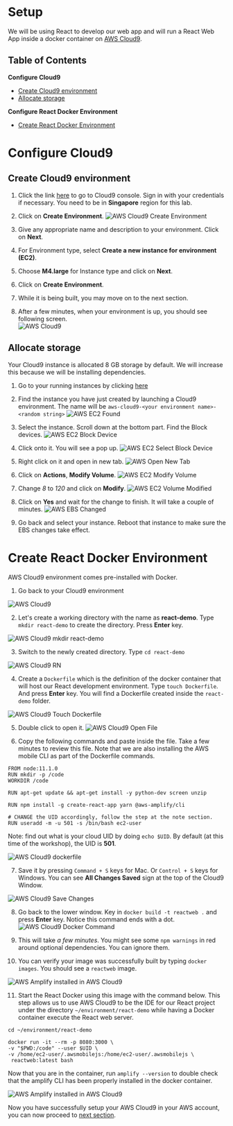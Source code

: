 # Setup
We will be using React to develop our web app and will run a React Web App inside a docker container on [AWS Cloud9](https://aws.amazon.com/cloud9/).

## Table of Contents

**Configure Cloud9**
* [Create Cloud9 environment](#create-cloud9-environment)
* [Allocate storage](#allocate-storage)

**Configure React Docker Environment**
* [Create React Docker Environment](#create-react-docker-environment)

# Configure Cloud9
## Create Cloud9 environment

1. Click the link [here](https://ap-southeast-1.console.aws.amazon.com/cloud9/home/product?region=ap-southeast-1) to go to Cloud9 console. Sign in with your credentials if necessary. You need to be in **Singapore** region for this lab.

2. Click on **Create Environment**.
![AWS Cloud9 Create Environment](images/aws-cloud9-create.png)

3. Give any appropriate name and description to your environment. Click on **Next**.

4. For Environment type, select **Create a new instance for environment (EC2)**.

5. Choose **M4.large** for Instance type and click on **Next**.

6. Click on **Create Environment**.

7. While it is being built, you may move on to the next section.

8. After a few minutes, when your environment is up, you should see following screen.                                      
  ![AWS Cloud9](images/aws-cloud9.png)

## Allocate storage
Your Cloud9 instance is allocated 8 GB storage by default. We will increase this because we will be installing dependencies.

1. Go to your running instances by clicking [here](https://ap-southeast-1.console.aws.amazon.com/ec2/v2/home?region=ap-southeast-1#Instances:sort=desc:launchTime)

2. Find the instance you have just created by launching a Cloud9 environment. The name will be `aws-cloud9-<your environment name>-<random string>`
![AWS EC2 Found](images/aws-ec2-found.jpg)

3. Select the instance. Scroll down at the bottom part. Find the Block devices.
![AWS EC2 Block Device](images/aws-ec2-block-devices.jpg)

4. Click onto it. You will see a pop up.
![AWS EC2 Select Block Device](images/aws-ec2-block-device-popup.jpg)

5. Right click on it and open in new tab.
![AWS Open New Tab](images/aws-open-new-tab.jpg)

6. Click on **Actions**, **Modify Volume**.
![AWS EC2 Modify Volume](images/aws-ec2-modify-volume.jpg)

7. Change *8* to *120* and click on **Modify**.
![AWS EC2 Volume Modified](images/aws-ec2-volume-modified.jpg)

8. Click on **Yes** and wait for the change to finish. It will take a couple of minutes.
![AWS EBS Changed](images/aws-ebs-changed.jpg)

9. Go back and select your instance. Reboot that instance to make sure the EBS changes take effect.

# Create React Docker Environment

AWS Cloud9 environment comes pre-installed with Docker.

1. Go back to your Cloud9 environment

  ![AWS Cloud9](images/aws-cloud9.png)

2. Let's create a working directory with the name as **react-demo**. Type `mkdir react-demo` to create the directory. Press **Enter** key.

  ![AWS Cloud9 mkdir react-demo](images/aws-cloud9-mkdir.png)

3. Switch to the newly created directory. Type `cd react-demo`

  ![AWS Cloud9 RN](images/aws-cloud9-react-demo.png)

4. Create a `Dockerfile` which is the definition of the docker container that will host our React development environment. Type `touch Dockerfile`. And press **Enter** key. You will find a Dockerfile created inside the `react-demo` folder.

  ![AWS Cloud9 Touch Dockerfile](images/aws-cloud9-touch-dockerfile.png)

5. Double click to open it.
![AWS Cloud9 Open File](images/aws-cloud9-open-file.png)

6. Copy the following commands and paste inside the file. Take a few minutes to review this file. Note that we are also installing the AWS mobile CLI as part of the Dockerfile commands.

  ```
  FROM node:11.1.0
  RUN mkdir -p /code
  WORKDIR /code

  RUN apt-get update && apt-get install -y python-dev screen unzip

  RUN npm install -g create-react-app yarn @aws-amplify/cli

  # CHANGE the UID accordingly, follow the step at the note section.
  RUN useradd -m -u 501 -s /bin/bash ec2-user
  ```

  Note: find out what is your cloud UID by doing `echo $UID`. By default (at this time of the workshop), the UID is __501__.

  ![AWS Cloud9 dockerfile](images/aws-cloud9-dockerfile.png)

7. Save it by pressing `Command + S` keys for Mac. Or `Control + S` keys for Windows. You can see **All Changes Saved** sign at the top of the Cloud9 Window.

  ![AWS Cloud9 Save Changes](images/aws-cloud9-save-changes.png)

8. Go back to the lower window. Key in `docker build -t reactweb .` and press **Enter** key. Notice this command ends with a dot.
![AWS Cloud9 Docker Command](images/aws-cloud9-docker-command.png)

9. This will take *a few minutes*. You might see some `npm warnings` in red around optional dependencies. You can ignore them.

10.	You can verify your image was successfully built by typing `docker images`. You should see a `reactweb` image.

  ![AWS Amplify installed in AWS Cloud9](images/aws-cloud9-docker-images.png)

11. Start the React Docker using this image with the command below.
This step allows us to use AWS Cloud9 to be the IDE for our React project under the directory ```~/environment/react-demo``` while having a Docker container execute the React web server.

  ```
  cd ~/environment/react-demo

  docker run -it --rm -p 8080:3000 \
  -v "$PWD:/code" --user $UID \
  -v /home/ec2-user/.awsmobilejs:/home/ec2-user/.awsmobilejs \
   reactweb:latest bash

  ```

  Now that you are in the container, run `amplify --version` to double check that the amplify CLI has been properly installed in the docker container.

  ![AWS Amplify installed in AWS Cloud9](images/aws-cloud9-amplify-installed.png)

Now you have successfully setup your AWS Cloud9 in your AWS account, you can now proceed to [next section](../amplifycli/).

